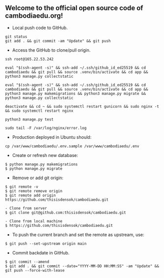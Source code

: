 ## Welcome to the official open source code of cambodiaedu.org!

- Local push code to GitHub.
```
git status
git add . && git commit -am "Update" && git push
```

- Access the GitHub to clone/pull origin.
```
ssh root@165.22.53.242

eval "$(ssh-agent -s)" && ssh-add ~/.ssh/github_id_ed25519 && cd cambodiaedu && git pull && source .venv/bin/activate && cd app && python3 manage.py collectstatic

eval "$(ssh-agent -s)" && ssh-add ~/.ssh/github_id_ed25519 && cd cambodiaedu && git pull && source .venv/bin/activate && cd app && python3 manage.py makemigrations && python3 manage.py migrate && python3 manage.py collectstatic

deactivate && cd ~ && sudo systemctl restart gunicorn && sudo nginx -t && sudo systemctl restart nginx

python3 manage.py test

sudo tail -F /var/log/nginx/error.log
```

- Production deployed in Ubuntu should:
```
cp /var/www/cambodiaedu/.env.sample /var/www/cambodiaedu/.env

```

- Create or refresh new database:
```
$ python manage.py makemigrations
$ python manage.py migrate
```

- Remove or add git origin:
```
$ git remote -v
$ git remote remove origin
$ git remote add origin https://github.com/thisisdensok/cambodiaedu.git

- Clone from server
$ git clone git@github.com:thisisdensok/cambodiaedu.git

- Clone from local machine
$ https://github.com/thisisdensok/cambodiaedu.git
```

- To push the current branch and set the remote as upstream, use:
```
$ git push --set-upstream origin main
```

- Commit backdate in GitHub.
```
$ git commit --amend
$ git add . && git commit --date="YYYY-MM-DD HH:MM:SS" -am "Update" && git push --force-with-lease
```
